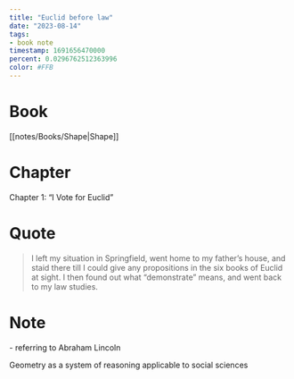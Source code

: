 ```yaml
---
title: "Euclid before law"
date: "2023-08-14"
tags:
- book note
timestamp: 1691656470000
percent: 0.0296762512363996
color: #FFB
---
```

# Book

[[notes/Books/Shape|Shape]]

# Chapter

Chapter 1: “I Vote for Euclid”

# Quote

>I left my situation in Springfield, went home to my father’s house, and staid there till I could give any propositions in the six books of Euclid at sight. I then found out what “demonstrate” means, and went back to my law studies.

# Note

 \- referring to Abraham Lincoln

Geometry as a system of reasoning applicable to social sciences